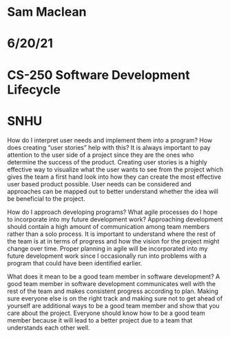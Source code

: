 # Sam Maclean
# 6/20/21
# CS-250 Software Development Lifecycle
# SNHU

How do I interpret user needs and implement them into a program? How does creating “user stories” help with this? It is always important to pay attention to the user side of a project since they are the ones who determine the success of the product. Creating user stories is a highly effective way to visualize what the user wants to see from the project which gives the team a first hand look into how they can create the most effective user based product possible. User needs can be considered and approaches can be mapped out to better understand whether the idea will be beneficial to the project.

How do I approach developing programs? What agile processes do I hope to incorporate into my future development work? Approaching development should contain a high amount of communication among team members rather than a solo process. It is important to understand where the rest of the team is at in terms of progress and how the vision for the project might change over time. Proper planning in agile will be incorporated into my future development work since I occasionally run into problems with a program that could have been identified earlier.

What does it mean to be a good team member in software development? A good team member in software development communicates well with the rest of the team and makes consistent progress according to plan. Making sure everyone else is on the right track and making sure not to get ahead of yourself are additional ways to be a good team member and show that you care about the project. Everyone should know how to be a good team member because it will lead to a better project due to a team that understands each other well.

